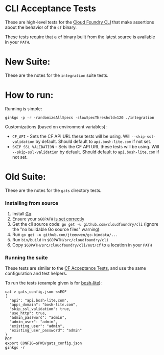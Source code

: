 CLI Acceptance Tests
====
These are high-level tests for the [Cloud Foundry
CLI](https://github.com/cloudfoundry/cli) that make assertions about the
behavior of the `cf` binary.

These tests require that a `cf` binary built from the latest source is
available in your `PATH`.

# New Suite:
These are the notes for the `integration` suite tests.

# How to run:
Running is simple:

```
ginkgo -p -r -randomizeAllSpecs -slowSpecThreshold=120 ./integration
```

Customizations (based on environment variables):

- `CF_API` - Sets the CF API URL these tests will be using. Will `--skip-ssl-validation` by default. Should default to `api.bosh-lite.com` if not set.
- `SKIP_SSL_VALIDATION` - Sets the CF API URL these tests will be using. Will `--skip-ssl-validation` by default. Should default to `api.bosh-lite.com` if not set.



# Old Suite:
These are the notes for the `gats` directory tests.

### Installing from source

1. Install [Go](https://golang.org/dl)
1. Ensure your `$GOPATH` [is set correctly](http://golang.org/cmd/go/#hdr-GOPATH_environment_variable)
1. Get the cli source code: `go get -u github.com/cloudfoundry/cli` (ignore the "no buildable Go source files" warning)
1. Run `go get -u github.com/jteeuwen/go-bindata/...`
1. Run `bin/build` in `$GOPATH/src/cloudfoundry/cli`
1. Copy `$GOPATH/src/cloudfoundry/cli/out/cf` to a location in your `PATH`

### Running the suite

These tests are similar to the [CF Acceptance
Tests](https://github.com/cloudfoundry/cf-acceptance-tests), and use the same
configuration and test helpers.

To run the tests (example given is for [bosh-lite](https://github.com/cloudfoundry/bosh-lite)):

```
cat > gats_config.json <<EOF
{
  "api": "api.bosh-lite.com",
  "apps_domain": "bosh-lite.com",
  "skip_ssl_validation": true,
  "use_http": true,
  "admin_password": "admin",
  "admin_user": "admin",
  "existing_user": "admin",
  "existing_user_password": "admin"
}
EOF
export CONFIG=$PWD/gats_config.json
ginkgo -r
```
